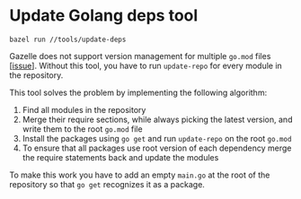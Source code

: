 # Update Golang deps tool

```shell script
bazel run //tools/update-deps
```

Gazelle does not support version management for multiple `go.mod` files [[issue](https://github.com/bazelbuild/bazel-gazelle/issues/634)]. Without this tool, you have to run `update-repo`
for every module in the repository.

This tool solves the problem by implementing the following algorithm:

1. Find all modules in the repository
2. Merge their require sections, while always picking the latest version, and write them to the root `go.mod` file
3. Install the packages using `go get` and run `update-repo` on the root `go.mod`
4. To ensure that all packages use root version of each dependency merge the require statements back and update the modules

To make this work you have to add an empty `main.go` at the root of the repository so that `go get` recognizes
it as a package.
